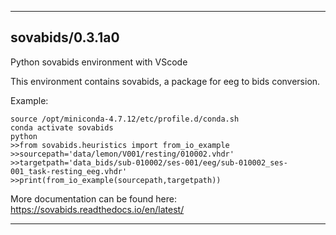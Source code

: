 
----------------------------------
## sovabids/0.3.1a0 ##
Python sovabids environment with VScode 

This environment contains sovabids, a package for eeg to bids conversion.

Example:
```
source /opt/miniconda-4.7.12/etc/profile.d/conda.sh
conda activate sovabids
python
>>from sovabids.heuristics import from_io_example
>>sourcepath='data/lemon/V001/resting/010002.vhdr'
>>targetpath='data_bids/sub-010002/ses-001/eeg/sub-010002_ses-001_task-resting_eeg.vhdr'
>>print(from_io_example(sourcepath,targetpath))
```

More documentation can be found here: https://sovabids.readthedocs.io/en/latest/

----------------------------------
